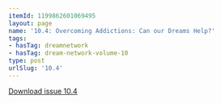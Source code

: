 ```yaml
---
itemId: 1199862601069495
layout: page
name: '10.4: Overcoming Addictions: Can our Dreams Help?'
tags:
- hasTag: dreamnetwork
- hasTag: dream-network-volume-10
type: post
urlSlug: '10.4'
---
```

<a href="files/pdfs/Volume_10/10.4-Dream-Network-Journal_Volume-10_No-4.pdf" download="">Download issue 10.4</a>